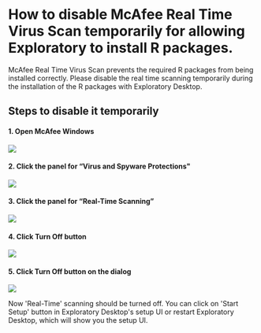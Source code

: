 # How to disable McAfee Real Time Virus Scan temporarily for allowing Exploratory to install R packages.

McAfee Real Time Virus Scan prevents the required R packages from being installed correctly. Please disable the real time scanning temporarily during the installation of the R packages with Exploratory Desktop.

## Steps to disable it temporarily

#### 1. Open McAfee Windows

![](images/image.png)

#### 2. Click the panel for “Virus and Spyware Protections"

![](images/image-1.png)

#### 3. Click the panel for “Real-Time Scanning”

![](images/image-2.png)

#### 4. Click Turn Off button

![](images/image-3.png)

#### 5. Click Turn Off button on the dialog

![](images/image-4.png)

Now 'Real-Time' scanning should be turned off. You can click on 'Start Setup' button in Exploratory Desktop's setup UI or restart Exploratory Desktop, which will show you the setup UI.
